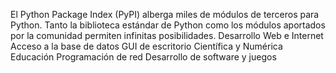El Python Package Index (PyPI) 
alberga miles de módulos de terceros para Python. 
Tanto la biblioteca estándar de Python como los módulos aportados por la comunidad permiten infinitas posibilidades.
    Desarrollo Web e Internet
    Acceso a la base de datos
    GUI de escritorio
    Científica y Numérica
    Educación
    Programación de red
    Desarrollo de software y juegos 